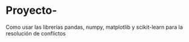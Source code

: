 # Proyecto-
Como usar las librerías pandas, numpy, matplotlib y scikit-learn para la resolución de conflictos
